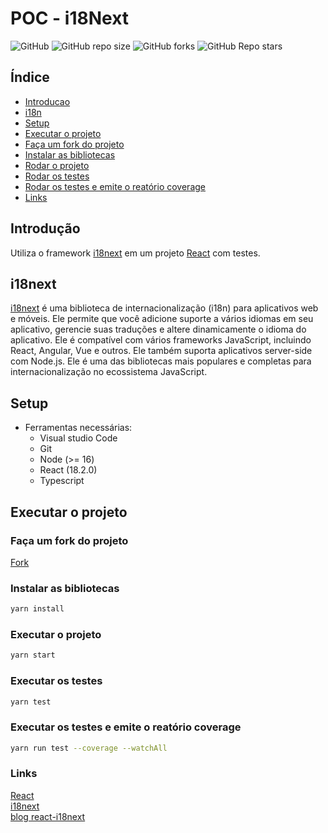 # POC - i18Next

![GitHub](https://img.shields.io/github/license/g-aleprojetos-Projects/POC-i18next?style=plastic)
![GitHub repo size](https://img.shields.io/github/repo-size/g-aleprojetos-Projects/POC-i18next?style=plastic)
![GitHub forks](https://img.shields.io/github/forks/g-aleprojetos-Projects/POC-i18next?style=plastic)
![GitHub Repo stars](https://img.shields.io/github/stars/g-aleprojetos-Projects/POC-i18next?style=plastic)

## Índice 
* [Introducao](#introducao)
* [i18n](#i18n)
* [Setup](#setup)
* [Executar o projeto](#setup)
* [Faça um fork do projeto](#executar)
* [Instalar as bibliotecas](#biblioteca)
* [Rodar o projeto](#projeto)
* [Rodar os testes](#teste)
* [Rodar os testes e emite o reatório coverage](#coverage)
* [Links](#links)

## Introdução
<a name="introducao"/>
Utiliza o framework <a href = "https://www.i18next.com/" target="_blank">i18next</a> em um projeto <a href = "https://pt-br.reactjs.org/" target="_blank">React</a> com testes. 

## i18next
<a name="i18n"/>
<a href = "https://www.i18next.com/" target="_blank">i18next</a> é uma biblioteca de internacionalização (i18n) para aplicativos web e móveis. Ele permite que você adicione suporte a vários idiomas em seu aplicativo, gerencie suas traduções e altere dinamicamente o idioma do aplicativo. Ele é compatível com vários frameworks JavaScript, incluindo React, Angular, Vue e outros. Ele também suporta aplicativos server-side com Node.js. Ele é uma das bibliotecas mais populares e completas para internacionalização no ecossistema JavaScript.

## Setup
<a name="setup"/>

- Ferramentas necessárias:
  - Visual studio Code
  - Git
  - Node (>= 16)
  - React (18.2.0)
  - Typescript

## Executar o projeto
<a name="executar"/>

### Faça um fork do projeto
<a name="fork"/>
<a href = "https://github.com/g-aleprojetos-Projects/POC-i18next/fork">Fork</a></br>

### Instalar as bibliotecas
<a name="biblioteca"/>

```bash
yarn install
```

### Executar o projeto
<a name="projeto"/>

```bash
yarn start
```

### Executar os testes
<a name="teste"/>

```bash
yarn test
```

### Executar os testes e emite o reatório coverage
<a name="coverage"/>

```bash
yarn run test --coverage --watchAll
```
### Links
<a name="links"/>
<a href = "https://pt-br.reactjs.org/" target="_blank">React</a></br>
<a href = "https://www.i18next.com/" target="_blank">i18next</a></br>
<a href = "https://locize.com/blog/react-i18next/" target="_blank">blog react-i18next</a>
